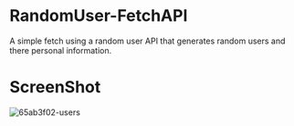 # RandomUser-FetchAPI

A simple fetch using a random user API that generates random users and there personal information. 

# ScreenShot

![65ab3f02-users](https://user-images.githubusercontent.com/28902787/28101947-81beae08-6691-11e7-9ff5-2a70c4213833.jpg)
